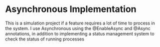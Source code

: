 # Asynchronous Implementation

This is a simulation project if a feature requires a lot of time to process in the system. I use Asynchronous using the @EnableAsync and @Async annotations, in addition to implementing a status management system to check the status of running processes
